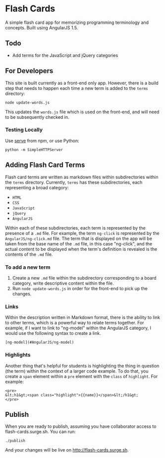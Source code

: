# Flash Cards

A simple flash card app for memorizing programming terminology and concepts. Built using AngularJS 1.5.

## Todo

* Add terms for the JavaScript and jQuery categories

## For Developers

This site is built currently as a front-end only app. However, there is a build step that needs to happen each time a new term is added to the `terms` directory:

`node update-words.js`

This updates the `words.js` file which is used on the front-end, and will need to be subsequently checked in.

### Testing Locally

Use [serve](https://www.npmjs.com/package/serve) from npm, or use Python:

```
python -m SimpleHTTPServer
```

## Adding Flash Card Terms

Flash card terms are written as markdown files within subdirectories within the `terms` directory. Currently, `terms` has these subdirectories, each representing a broad category:

* `HTML`
* `CSS`
* `JavaScript`
* `jQuery`
* `AngularJS`

Within each of these subdirectories, each term is represented by the presence of a `.md` file. For example, the term `ng-click` is represented by the `AngularJS/ng-click.md` file. The term that is displayed on the app will be taken from the base name of the `.md` file, in this case "ng-click", and the actual content to be displayed when the term's definition is revealed is the contents of the `.md` file.

### To add a new term

1. Create a new `.md` file within the subdirectory corresponding to a board category, write descriptive content within the file.
2. Run `node update-words.js` in order for the front-end to pick up the changes.

### Links

Within the description written in Markdown format, there is the ability to link to other terms, which is a powerful way to relate terms together. For example, if I want to link to "ng-model" within the AngularJS category, I would use the following syntax to create a link.

```
[ng-model](#AngularJS/ng-model)
```

### Highlights

Another thing that's helpful for students is highlighting the thing in question (the term) within the context of a larger code example. To do that, you create a `span` element within a `pre` element with the `class` of `highlight`. For example:

```
<pre>
&lt;h1&gt;<span class="highlight">{{name}}</span>&lt;/h1&gt;
</pre>
```

## Publish

When you are ready to publish, assuming you have collaborator access to flash-cards.surge.sh. You can run:

```
./publish
```

And your changes will be live on <http://flash-cards.surge.sh>.
